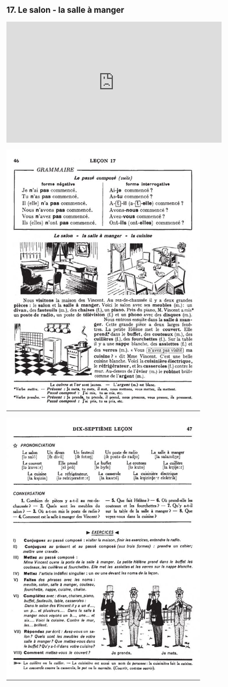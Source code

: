 ## 17. Le salon - la salle à manger

<iframe width="560" height="315" src="https://www.youtube.com/embed/JeJavxF4P1E" frameborder="0" allow="accelerometer; autoplay; encrypted-media; gyroscope; picture-in-picture" allowfullscreen></iframe>

![17A](img/17A.JPG)

![17B](img/17B.JPG)